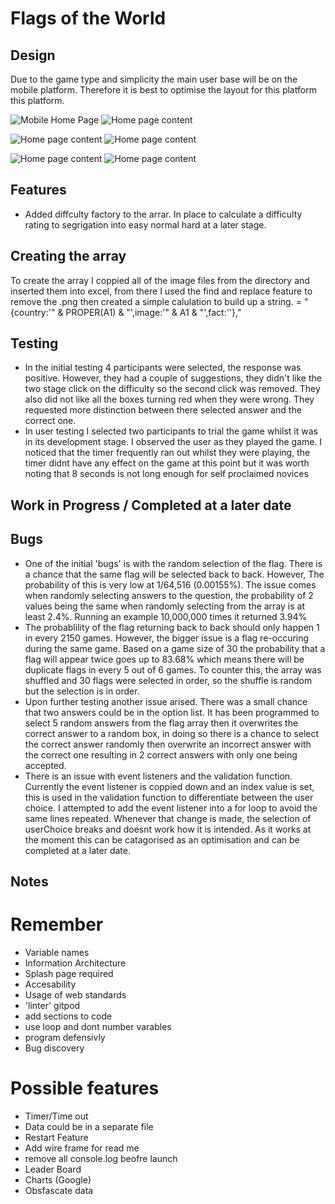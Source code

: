 # Flags of the World

## Design

Due to the game type and simplicity the main user base will be on the mobile platform. Therefore it is best to optimise the layout for this platform this platform.

![Mobile Home Page](./assets/images/readme/mobile-homepage.JPG)
![Home page content](./assets/images/readme/mobile-flag-game.JPG)

![Home page content](./assets/images/readme/ipad-homepage.JPG)
![Home page content](./assets/images/readme/ipad-flag-game.JPG)

![Home page content](./assets/images/readme/desktop-homepage.JPG)
![Home page content](./assets/images/readme/desktop-flag-game.JPG)

## Features

* Added diffculty factory to the arrar. In place to calculate a difficulty rating to segrigation into easy normal hard at a later stage.

## Creating the array
To create the array I coppied all of the image files from the directory and inserted them into excel, from there I used the find and replace feature to remove the .png then created a simple calulation to build up a string.
= "{country:'" & PROPER(A1) & "',image:'" & A1 & "',fact:''},"

## Testing

* In the initial testing 4 participants were selected, the response was positive. However, they had a couple of suggestions, they didn't like the two stage click on the difficulty so the second click was removed. They also did not like all the boxes turning red when they were wrong. They requested more distinction between there selected answer and the correct one.
* In user testing I selected two participants to trial the game whilst it was in its development stage. I observed the user as they played the game. I noticed that the timer frequently ran out whilst they were playing, the timer didnt have any effect on the game at this point but it was worth noting that 8 seconds is not long enough for self proclaimed novices

## Work in Progress / Completed at a later date

## Bugs

* One of the initial 'bugs' is with the random selection of the flag. There is a chance that the same flag will be selected back to back. However, The probability of this is very low at 1/64,516 (0.00155%). The issue comes when randomly selecting answers to the question, the probability of 2 values being the same when randomly selecting from the array is at least 2.4%. Running an example 10,000,000 times it returned 3.94%
* The probablility of the flag returning back to back should only happen 1 in every 2150 games. However, the bigger issue is a flag re-occuring during the same game. Based on a game size of 30 the probability that a flag will appear twice goes up to 83.68% which means there will be duplicate flags in every 5 out of 6 games.
To counter this, the array was shuffled and 30 flags were selected in order, so the shuffle is random but the selection is in order.
* Upon further testing another issue arised. There was a small chance that two answers could be in the option list. It has been programmed to select 5 random answers from the flag array then it overwrites the correct answer to a random box, in doing so there is a chance to select the correct answer randomly then overwrite an incorrect answer with the correct one resulting in 2 correct answers with only one being accepted.
* There is an issue with event listeners and the validation function. Currently the event listener is coppied down and an index value is set, this is used in the validation function to differentiate between the user choice. I attempted to add the event listener into a for loop to avoid the same lines repeated. Whenever that change is made, the selection of userChoice breaks and doesnt work how it is intended. As it works at the moment this can be catagorised as an optimisation and can be completed at a later date.


## Notes

# Remember
* Variable names
* Information Architecture
* Splash page required
* Accesability
* Usage of web standards
* 'linter' gitpod
* add sections to code
* use loop and dont number varables
* program defensivly
* Bug discovery

# Possible features
* Timer/Time out
* Data could be in a separate file
* Restart Feature
* Add wire frame for read me
* remove all console.log beofre launch
* Leader Board
* Charts (Google)
* Obsfascate data